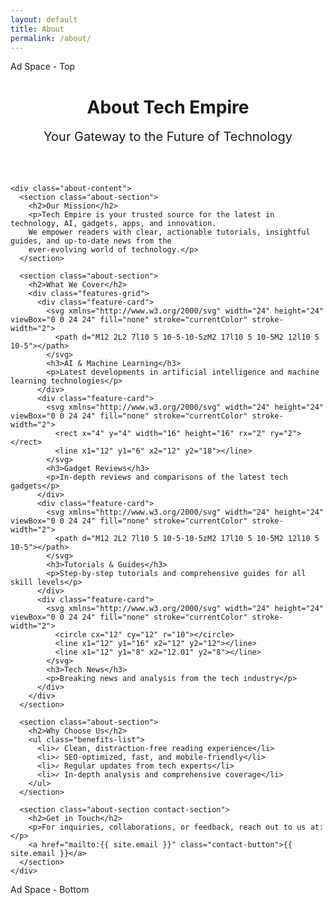 ```yaml
---
layout: default
title: About
permalink: /about/
---
```


<div class="about-page">
  <!-- Ad space at top -->
  <div class="ad-space">Ad Space - Top</div>

  <div class="about-container">
    <div class="about-header">
      <h1 class="gradient-text">About Tech Empire</h1>
      <p class="about-subtitle">Your Gateway to the Future of Technology</p>
    </div>

    <div class="about-content">
      <section class="about-section">
        <h2>Our Mission</h2>
        <p>Tech Empire is your trusted source for the latest in technology, AI, gadgets, apps, and innovation. 
        We empower readers with clear, actionable tutorials, insightful guides, and up-to-date news from the 
        ever-evolving world of technology.</p>
      </section>

      <section class="about-section">
        <h2>What We Cover</h2>
        <div class="features-grid">
          <div class="feature-card">
            <svg xmlns="http://www.w3.org/2000/svg" width="24" height="24" viewBox="0 0 24 24" fill="none" stroke="currentColor" stroke-width="2">
              <path d="M12 2L2 7l10 5 10-5-10-5zM2 17l10 5 10-5M2 12l10 5 10-5"></path>
            </svg>
            <h3>AI & Machine Learning</h3>
            <p>Latest developments in artificial intelligence and machine learning technologies</p>
          </div>
          <div class="feature-card">
            <svg xmlns="http://www.w3.org/2000/svg" width="24" height="24" viewBox="0 0 24 24" fill="none" stroke="currentColor" stroke-width="2">
              <rect x="4" y="4" width="16" height="16" rx="2" ry="2"></rect>
              <line x1="12" y1="6" x2="12" y2="18"></line>
            </svg>
            <h3>Gadget Reviews</h3>
            <p>In-depth reviews and comparisons of the latest tech gadgets</p>
          </div>
          <div class="feature-card">
            <svg xmlns="http://www.w3.org/2000/svg" width="24" height="24" viewBox="0 0 24 24" fill="none" stroke="currentColor" stroke-width="2">
              <path d="M12 2L2 7l10 5 10-5-10-5zM2 17l10 5 10-5M2 12l10 5 10-5"></path>
            </svg>
            <h3>Tutorials & Guides</h3>
            <p>Step-by-step tutorials and comprehensive guides for all skill levels</p>
          </div>
          <div class="feature-card">
            <svg xmlns="http://www.w3.org/2000/svg" width="24" height="24" viewBox="0 0 24 24" fill="none" stroke="currentColor" stroke-width="2">
              <circle cx="12" cy="12" r="10"></circle>
              <line x1="12" y1="16" x2="12" y2="12"></line>
              <line x1="12" y1="8" x2="12.01" y2="8"></line>
            </svg>
            <h3>Tech News</h3>
            <p>Breaking news and analysis from the tech industry</p>
          </div>
        </div>
      </section>

      <section class="about-section">
        <h2>Why Choose Us</h2>
        <ul class="benefits-list">
          <li>✓ Clean, distraction-free reading experience</li>
          <li>✓ SEO-optimized, fast, and mobile-friendly</li>
          <li>✓ Regular updates from tech experts</li>
          <li>✓ In-depth analysis and comprehensive coverage</li>
        </ul>
      </section>

      <section class="about-section contact-section">
        <h2>Get in Touch</h2>
        <p>For inquiries, collaborations, or feedback, reach out to us at:</p>
        <a href="mailto:{{ site.email }}" class="contact-button">{{ site.email }}</a>
      </section>
    </div>
  </div>

  <!-- Ad space at bottom -->
  <div class="ad-space">Ad Space - Bottom</div>
</div>

<style>
.about-page {
  background: var(--bg-primary);
}

.about-header {
  text-align: center;
  margin-bottom: 4rem;
}

.about-subtitle {
  font-size: 1.25rem;
  color: var(--text-secondary);
  margin-top: 1rem;
}

.about-section {
  margin-bottom: 4rem;
}

.features-grid {
  display: grid;
  grid-template-columns: repeat(auto-fit, minmax(250px, 1fr));
  gap: 2rem;
  margin-top: 2rem;
}

.feature-card {
  background: var(--card-bg);
  padding: 2rem;
  border-radius: 1rem;
  border: 1px solid var(--border-color);
  text-align: center;
  transition: all 0.3s ease;
}

.feature-card:hover {
  transform: translateY(-5px);
  box-shadow: var(--shadow-lg);
}

.feature-card svg {
  color: var(--accent-color);
  margin-bottom: 1rem;
  width: 40px;
  height: 40px;
}

.benefits-list {
  list-style: none;
  padding: 0;
  display: grid;
  grid-template-columns: repeat(auto-fit, minmax(200px, 1fr));
  gap: 1rem;
  margin-top: 2rem;
}

.benefits-list li {
  padding: 1rem;
  background: var(--card-bg);
  border-radius: 0.5rem;
  border: 1px solid var(--border-color);
}

.contact-section {
  text-align: center;
}

.contact-button {
  display: inline-block;
  padding: 1rem 2rem;
  background: var(--accent-color);
  color: white;
  border-radius: 9999px;
  margin-top: 1rem;
  transition: all 0.3s ease;
}

.contact-button:hover {
  background: var(--accent-hover);
  transform: translateY(-2px);
}

@media (max-width: 768px) {
  .features-grid {
    grid-template-columns: 1fr;
  }
  
  .benefits-list {
    grid-template-columns: 1fr;
  }
}
</style>
